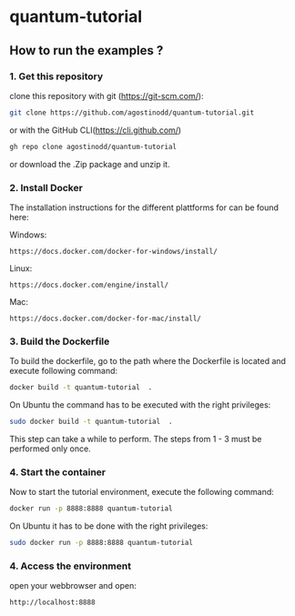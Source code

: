 # quantum-tutorial

## How to run the examples ?

### 1. Get this repository 
clone this repository with git (https://git-scm.com/):
```bash
git clone https://github.com/agostinodd/quantum-tutorial.git 
```

or with the GitHub CLI(https://cli.github.com/)
```bash
gh repo clone agostinodd/quantum-tutorial
```

or download the .Zip package and unzip it.

### 2. Install Docker
The installation instructions for the different plattforms for can be found here:

Windows:
```url
https://docs.docker.com/docker-for-windows/install/
```
   
Linux:
```url
https://docs.docker.com/engine/install/
```

Mac:
```url
https://docs.docker.com/docker-for-mac/install/
```

### 3. Build the Dockerfile
To build the dockerfile, go to the path where the Dockerfile is located and execute following command:

```bash
docker build -t quantum-tutorial  .
```

On Ubuntu the command has to be executed with the right privileges:

```bash
sudo docker build -t quantum-tutorial  .
```

This step can take a while to perform.
The steps from 1 - 3 must be performed only once.

### 4. Start the container
 Now to start the tutorial environment, execute the following command:

```bash
docker run -p 8888:8888 quantum-tutorial
```
 
On Ubuntu it has to be done with the right privileges:

```bash
sudo docker run -p 8888:8888 quantum-tutorial
```

### 4. Access the environment
open your webbrowser and open:

```url
http://localhost:8888
```